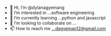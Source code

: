 - 👋 Hi, I’m @dylanagyemang
- 👀 I’m interested in ...software engineering
- 🌱 I’m currently learning ...python and javascript
- 💞️ I’m looking to collaborate on ...
- 📫 How to reach me ...dagyeman12@gmail.com

<!---
dylanagyemang/dylanagyemang is a ✨ special ✨ repository because its `README.md` (this file) appears on your GitHub profile.
You can click the Preview link to take a look at your changes.
--->
